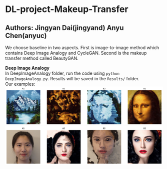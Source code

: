 # DL-project-Makeup-Transfer
## Authors: Jingyan Dai(jingyand) Anyu Chen(anyuc)

We choose baseline in two aspects. First is image-to-image method which contains Deep Image Analogy and CycleGAN. Second is the makeup transfer method called BeautyGAN.

**Deep Image Analogy**<br/>
In DeepImageAnalogy folder, run the code using `python DeepImageAnalogy.py`. Results will be saved in the `Results/` folder.  
Our examples:
![](DIA1.png)
![](DIA2.png)
